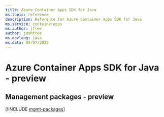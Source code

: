 ```yaml
---
title: Azure Container Apps SDK for Java
ms.topic: reference
description: Reference for Azure Container Apps SDK for Java
ms.service: containerapps
ms.author: jfree
author: joshfree
ms.devlang: java
ms.data: 09/07/2022
---
```

# Azure Container Apps SDK for Java - preview

## Management packages - preview
[!INCLUDE [mgmt-packages](container-apps-mgmt-index.md)]